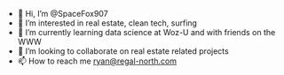 - 👋 Hi, I’m @SpaceFox907
- 👀 I’m interested in real estate, clean tech, surfing 
- 🌱 I’m currently learning data science at Woz-U and with friends on the WWW
- 💞️ I’m looking to collaborate on real estate related projects
- 📫 How to reach me ryan@regal-north.com 

<!---
SpaceFox907/SpaceFox907 is a ✨ special ✨ repository because its `README.md` (this file) appears on your GitHub profile.
You can click the Preview link to take a look at your changes.
--->
